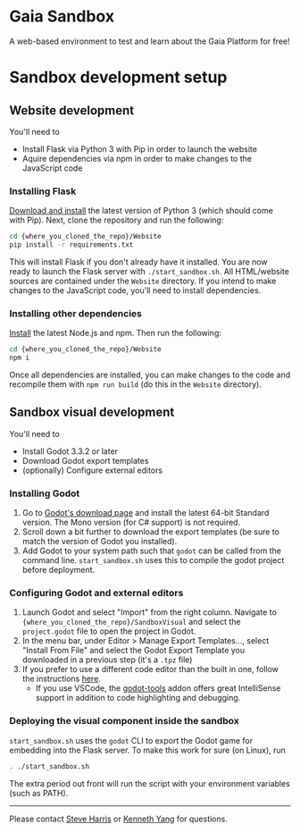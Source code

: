 # Gaia Sandbox
A web-based environment to test and learn about the Gaia Platform for free!
# Sandbox development setup
## Website development
You'll need to

* Install Flask via Python 3 with Pip in order to launch the website
* Aquire dependencies via npm in order to make changes to the JavaScript code

### Installing Flask
[Download and install](https://www.python.org/downloads/) the latest version of Python 3 (which should come with Pip). Next, clone the repository and run the following:
```bash
cd {where_you_cloned_the_repo}/Website
pip install -r requirements.txt
```
This will install Flask if you don't already have it installed. You are now ready to launch the Flask server with `./start_sandbox.sh`. All HTML/website sources are contained under the `Website` directory. If you intend to make changes to the JavaScript code, you'll need to install dependencies.

### Installing other dependencies
[Install](https://docs.npmjs.com/downloading-and-installing-node-js-and-npm) the latest Node.js and npm. Then run the following:
```bash
cd {where_you_cloned_the_repo}/Website
npm i
```
Once all dependencies are installed, you can make changes to the code and recompile them with `npm run build` (do this in the `Website` directory).
## Sandbox visual development
You'll need to

* Install Godot 3.3.2 or later
* Download Godot export templates
* (optionally) Configure external editors

### Installing Godot
1. Go to [Godot's download page](https://godotengine.org/download/) and install the latest 64-bit Standard version. The Mono version (for C# support) is not required.
2. Scroll down a bit further to download the export templates (be sure to match the version of Godot you installed).
3. Add Godot to your system path such that `godot` can be called from the command line. `start_sandbox.sh` uses this to compile the godot project before deployment.
### Configuring Godot and external editors
1. Launch Godot and select "Import" from the right column. Navigate to `{where_you_cloned_the_repo}/SandboxVisual` and select the `project.godot` file to open the project in Godot.
2. In the menu bar, under Editor > Manage Export Templates..., select "Install From File" and select the Godot Export Template you downloaded in a previous step (it's a `.tpz` file)
3. If you prefer to use a different code editor than the built in one, follow the instructions [here](https://docs.godotengine.org/en/stable/getting_started/editor/external_editor.html).
    * If you use VSCode, the [godot-tools](https://marketplace.visualstudio.com/items?itemName=geequlim.godot-tools) addon offers great IntelliSense support in addition to code highlighting and debugging.
### Deploying the visual component inside the sandbox
`start_sandbox.sh` uses the `godot` CLI to export the Godot game for embedding into the Flask server. To make this work for sure (on Linux), run
```bash
. ./start_sandbox.sh
```
The extra period out front will run the script with your environment variables (such as PATH).
___
Please contact [Steve Harris](mailto:steve@gaiaplatform.io) or [Kenneth Yang](kenneth@gaiaplatform.io) for questions.